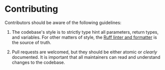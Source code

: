 # Contributing

Contributors should be aware of the following guidelines:

1. The codebase's style is to strictly type hint all parameters, return types, and variables. For other matters of style, the [Ruff linter and formatter](ruff.toml) is the source of truth.

2. Pull requests are welcomed, but they should be either atomic or *clearly* documented. It is important that all maintainers can read and understand changes to the codebase.